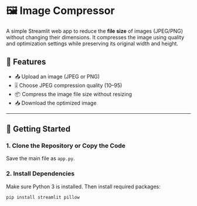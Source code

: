 # 🖼️ Image Compressor

A simple Streamlit web app to reduce the **file size** of images (JPEG/PNG) without changing their dimensions. It compresses the image using quality and optimization settings while preserving its original width and height.

## 🔧 Features

- 📤 Upload an image (JPEG or PNG)
- 🎚️ Choose JPEG compression quality (10–95)
- 📦 Compress the image file size without resizing
- 📥 Download the optimized image

---

## 🚀 Getting Started

### 1. Clone the Repository or Copy the Code

Save the main file as `app.py`.

### 2. Install Dependencies

Make sure Python 3 is installed. Then install required packages:

```bash
pip install streamlit pillow
